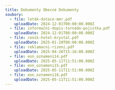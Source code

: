 ```yaml
---
title: Dokumenty Obecné Dokumenty
soubory:
  - file: leták-dotace-mmr.pdf
    uploadDate: 2024-12-01T00:00:00.000Z
  - file: informační-dopis-tornádo-pojistka.pdf
    uploadDate: 2024-12-01T00:00:00.000Z
  - file: ceník-hotel-krystal.pdf
    uploadDate: 2025-01-20T00:00:00.000Z
  - file: reklamacni-rizeni.pdf
    uploadDate: 2025-04-26T15:16:00.000Z
  - file: eon_oznameni14.pdf
    uploadDate: 2025-05-11T11:51:00.000Z
  - file: eon_oznameni15.pdf
    uploadDate: 2025-05-11T11:51:00.000Z
  - file: eon_oznameni16.pdf
    uploadDate: 2025-05-11T11:51:00.000Z
---
```

